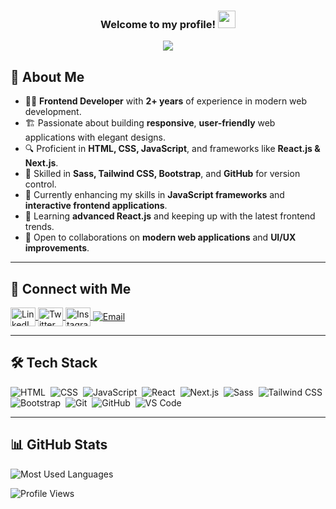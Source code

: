 <h3 align="center">
  Welcome to my profile!
  <img src="https://media.giphy.com/media/hvRJCLFzcasrR4ia7z/giphy.gif" width="28">
</h3>

<!-- Typing SVG by DenverCoder1 -->
<p align="center">
  <a href="https://github.com/DenverCoder1/readme-typing-svg">
    <img src="https://readme-typing-svg.herokuapp.com/?lines=Hello%20I'm%20Mohamed%20Samy;Frontend%20Developer&font=Fira%20Code&center=true&width=540&height=60&color=00ff00&vCenter=true&size=22">
  </a>
</p>

## 🚀 About Me  

- 👨‍💻 **Frontend Developer** with **2+ years** of experience in modern web development.  
- 🏗️ Passionate about building **responsive**, **user-friendly** web applications with elegant designs.  
- 🔍 Proficient in **HTML, CSS, JavaScript**, and frameworks like **React.js & Next.js**.  
- 🎨 Skilled in **Sass, Tailwind CSS, Bootstrap**, and **GitHub** for version control.  
- 🚀 Currently enhancing my skills in **JavaScript frameworks** and **interactive frontend applications**.  
- 🧠 Learning **advanced React.js** and keeping up with the latest frontend trends.  
- 🤝 Open to collaborations on **modern web applications** and **UI/UX improvements**.  

---

## 🔗 Connect with Me  

<p align="left">
<a href="http://www.linkedin.com/in/mo72medsamy" target="blank">
  <img align="center" src="https://raw.githubusercontent.com/rahuldkjain/github-profile-readme-generator/master/src/images/icons/Social/linked-in-alt.svg" alt="LinkedIn" height="30" width="40" />
</a>
<a href="https://x.com/mo72med_samy?s=21&t=sNTUQJzP5ml0ixo6Gz5bfA" target="blank">
  <img align="center" src="https://raw.githubusercontent.com/rahuldkjain/github-profile-readme-generator/master/src/images/icons/Social/twitter.svg" alt="Twitter" height="30" width="40" />
</a>
<a href="https://www.instagram.com/mo72med_samy/profilecard/?igsh=cXQwZThnam50N2dz" target="blank">
  <img align="center" src="https://raw.githubusercontent.com/rahuldkjain/github-profile-readme-generator/master/src/images/icons/Social/instagram.svg" alt="Instagram" height="30" width="40" />
</a>
<a href="mailto:mohamedsamy25411@gmail.com">
  <img align="center" src="https://img.shields.io/badge/Email-D14836?style=flat&logo=gmail&logoColor=white" alt="Email" />
</a>
</p>

---

## 🛠 Tech Stack  

![HTML](https://img.shields.io/badge/-HTML-05122A?style=flat&logo=HTML5)&nbsp;
![CSS](https://img.shields.io/badge/-CSS-05122A?style=flat&logo=CSS3&logoColor=1572B6)&nbsp;
![JavaScript](https://img.shields.io/badge/-JavaScript-05122A?style=flat&logo=javascript)&nbsp;
![React](https://img.shields.io/badge/-React-05122A?style=flat&logo=react)&nbsp;
![Next.js](https://img.shields.io/badge/-Next.js-05122A?style=flat&logo=nextdotjs)&nbsp;
![Sass](https://img.shields.io/badge/-Sass-05122A?style=flat&logo=sass)&nbsp;
![Tailwind CSS](https://img.shields.io/badge/-Tailwind%20CSS-05122A?style=flat&logo=tailwind-css)&nbsp;
![Bootstrap](https://img.shields.io/badge/-Bootstrap-05122A?style=flat&logo=bootstrap)&nbsp;
![Git](https://img.shields.io/badge/-Git-05122A?style=flat&logo=git)&nbsp;
![GitHub](https://img.shields.io/badge/-GitHub-05122A?style=flat&logo=github)&nbsp;
![VS Code](https://img.shields.io/badge/-VS%20Code-05122A?style=flat&logo=visual-studio-code&logoColor=007ACC)&nbsp;

---

## 📊 GitHub Stats  

<!-- GitHub Stats -->
<img align="left" src="https://github-readme-stats.vercel.app/api/top-langs?username=Ahmedfahmy8308&show_icons=true&locale=en&layout=compact&theme=radical" alt="Most Used Languages" />

<br>

<!-- Profile Views Counter -->
<p align="left">
    <img src="https://komarev.com/ghpvc/?username=Ahmedfahmy8308&style=for-the-badge" alt="Profile Views" />
</p>

